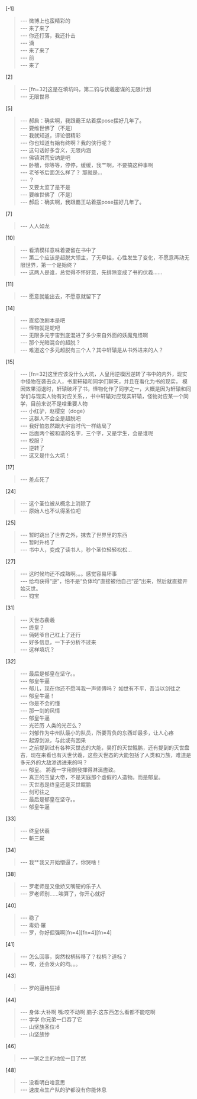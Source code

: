 
[-1] 
>--- 微博上也蛮精彩的<br>
>--- 来了来了<br>
>--- 你还打落，我还扑击<br>
>--- 滴<br>
>--- 来了来了<br>
>--- 前<br>
>--- 来了<br>

[2] 
>--- [fn=32]这是在填坑吗，第二钧与伏羲密谋的无限计划<br>
>--- 无限世界<br>

[5] 
>--- 郝启：确实啊，我跟霸王站着摆pose摆好几年了。<br>
>--- 要维世佛了（不是）<br>
>--- 我就知道，评论很精彩<br>
>--- 你也知道有始有终啊？我的侠行呢？<br>
>--- 这句话好多含义，无限内涵<br>
>--- 佛镇洪荒安纳是吧<br>
>--- 卧槽，你等等，停停，缓缓，我艹啊，不要搞这种事啊<br>
>--- 老爷爷后面怎么样了？
那就是...<br>
>--- ？<br>
>--- 又要太监了是不是<br>
>--- 要维世佛了（不是）<br>
>--- 郝启：确实啊，我跟霸王站着摆pose摆好几年了。<br>

[7] 
>--- 人人如龙<br>

[10] 
>--- 看清模样意味着要留在书中了<br>
>--- 第二个应该是超脱大领主，了无牵挂，心性发生了变化，不愿意再动无限世界，第一个是始终？<br>
>--- 这两人是谁，总觉得不怀好意，先排除变成了书的伏羲……<br>

[11] 
>--- 愿意就能出去，不愿意就留下了<br>

[14] 
>--- 直接改剧本是吧<br>
>--- 怪物就是蛇吧<br>
>--- 无限多元宇宙到底混进了多少来自外面的妖魔鬼怪啊<br>
>--- 那个光暗混合的超脱？<br>
>--- 难道这个多元超脱有三个人？其中轩辕是从书外进来的人？<br>

[15] 
>--- [fn=32]这里应该没什么大坑，人皇用逆模因逆转了书中的内外，现实中怪物在袭击众人，书里轩辕和同学们聊天，并且在看化为书的现实，
模因效果消退时，轩辕破坏了书，怪物化作了同学之一，大概是因为轩辕和同学们与现实人物有对应关系，，书中轩辕对应现实轩辕，怪物对应某一个同学，目前来说不是啥重要人物<br>
>--- 小红驴，赵樱空（doge）<br>
>--- 这群人不会全是超脱吧<br>
>--- 我好怕忽然跟大宇宙时代一样结局了<br>
>--- 后面两个被和谐的名字，三个字，又是学生，会是谁呢<br>
>--- 校服？<br>
>--- 逆转了<br>
>--- 这又是什么大坑！<br>

[17] 
>--- 差点死了<br>

[24] 
>--- 这个圣位被从概念上消除了<br>
>--- 原始人也不认得圣位吧<br>

[25] 
>--- 暂时跳出了世界之外，抹去了世界里的东西<br>
>--- 暂时升格了<br>
>--- 书中人，变成了读书人，秒个圣位轻轻松松…<br>

[27] 
>--- 这时候均还不成熟啊。。。感觉容易坏事<br>
>--- 给均获得“逆”，怕不是“负体均”直接被他自己“逆”出来，然后就直接开始灭世。<br>
>--- 钧宝<br>

[31] 
>--- 灭世态裴羲<br>
>--- 终皇？<br>
>--- 倆姥爷自己杠上了还行<br>
>--- 好多信息，一下子分析不过来<br>
>--- 这样填坑？<br>

[32] 
>--- 最后是郁皇在坚守。。<br>
>--- 郁皇牛逼<br>
>--- 郁儿，现在你还不愿叫我一声师傅吗？
如世有不平，吾当以剑往之<br>
>--- 郁皇牛逼！<br>
>--- 你是不会的懂<br>
>--- 那一剑的风情<br>
>--- 郁皇牛逼<br>
>--- 光芒历  人类的光芒么？<br>
>--- 刘郁作为中州队最小的队员，所要背负的东西却最多，让人心疼<br>
>--- 起源剑派，与此或有因果<br>
>--- 之前提到过有各种灭世态的大能，昊打的灭世鲲鹏，还有提到的灭世盘古，现在来看也有灭世伏羲，这些灭世态的大能包括了人类和万族，难道是多元外的大敌渗透进来的吗？<br>
>--- 郁皇。
將義一字用劍發揮得淋漓盡致。<br>
>--- 真正的玉皇大帝，不是天庭那个虚假的人造物。而是郁皇。<br>
>--- 灭世态是终皇还是灭世鲲鹏<br>
>--- 剑可往之<br>
>--- 最后是郁皇在坚守。。<br>
>--- 郁皇牛逼<br>

[33] 
>--- 终皇伏羲<br>
>--- 斬三屍<br>

[34] 
>--- 我艹我又开始懵逼了，你哭啥！<br>

[38] 
>--- 罗老师是又傲娇又嘴硬的乐子人<br>
>--- 罗老师别……唉算了，你开心就好<br>

[40] 
>--- 稳了<br>
>--- 毒奶·羅<br>
>--- 罗，你好倔强啊[fn=4][fn=4][fn=4]<br>

[41] 
>--- 怎么回事，突然权柄转移了？权柄？道标？<br>
>--- 唉，还会发火的均。。。<br>

[43] 
>--- 罗的逼格狂掉<br>

[44] 
>--- 身体:大补啊
嘴:咬不动啊
脑子:这东西怎么看都不能吃啊<br>
>--- 学学 你兄弟一口吞了它<br>
>--- 山坚族圣位:6<br>
>--- 山坚族惨<br>

[46] 
>--- 一家之主的地位一目了然<br>

[48] 
>--- 没看明白啥意思<br>
>--- 速度点生产队的驴都没有你能休息<br>

